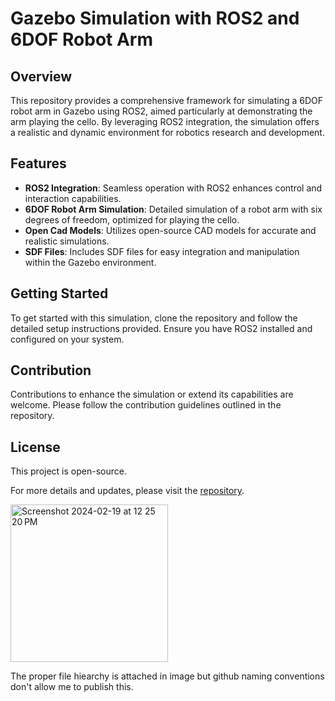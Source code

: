 # Gazebo Simulation with ROS2 and 6DOF Robot Arm

## Overview
This repository provides a comprehensive framework for simulating a 6DOF robot arm in Gazebo using ROS2, aimed particularly at demonstrating the arm playing the cello. By leveraging ROS2 integration, the simulation offers a realistic and dynamic environment for robotics research and development.

## Features
- **ROS2 Integration**: Seamless operation with ROS2 enhances control and interaction capabilities.
- **6DOF Robot Arm Simulation**: Detailed simulation of a robot arm with six degrees of freedom, optimized for playing the cello.
- **Open Cad Models**: Utilizes open-source CAD models for accurate and realistic simulations.
- **SDF Files**: Includes SDF files for easy integration and manipulation within the Gazebo environment.

## Getting Started
To get started with this simulation, clone the repository and follow the detailed setup instructions provided. Ensure you have ROS2 installed and configured on your system.

## Contribution
Contributions to enhance the simulation or extend its capabilities are welcome. Please follow the contribution guidelines outlined in the repository.

## License
This project is open-source.

For more details and updates, please visit the [repository](https://github.com/saimeda1/Gazebo-Simulation).

<img width="252" alt="Screenshot 2024-02-19 at 12 25 20 PM" src="https://github.com/saimeda1/Gazebo-Simulation/assets/40012349/e169a8a5-3332-425b-9716-8d0beb5dec64">

The proper file hiearchy is attached in image but github naming conventions don't allow me to publish this. 
